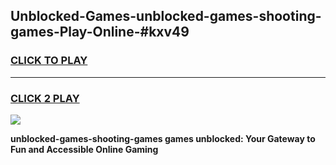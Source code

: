 
## Unblocked-Games-unblocked-games-shooting-games-Play-Online-#kxv49
<h3>
<a href="https://premium.freeplayer.one?title=unblocked-games-shooting-games&ref=27F">CLICK TO PLAY</a></h3>
<hr>

<h3>
<a href="https://premium.freeplayer.one?title=unblocked-games-shooting-games&ref=27F">CLICK 2 PLAY</a>
  
</h3>

<a href="https://premium.freeplayer.one?title=unblocked-games-shooting-games&ref=27F"><img src="https://clearcache.store/games.png"></a>


**unblocked-games-shooting-games games unblocked: Your Gateway to Fun and Accessible Online Gaming**
